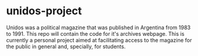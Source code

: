 # unidos-project
Unidos was a political magazine that was published in Argentina from 1983 to 1991. 
This repo will contain the code for it's archives webpage.
This is currently a personal project aimed at facilitating access to the magazine for the public in general and, specially, for students.
